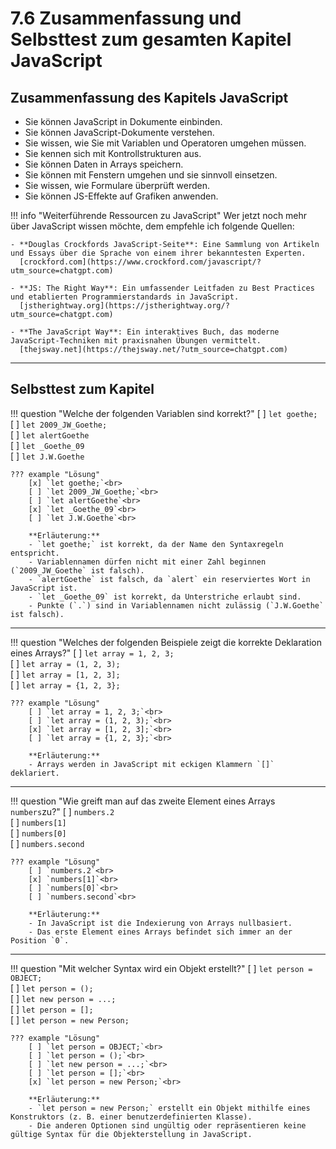 # 7.6 Zusammenfassung und Selbsttest zum gesamten Kapitel JavaScript

## Zusammenfassung des Kapitels JavaScript

- Sie können JavaScript in Dokumente einbinden.<br>
- Sie können JavaScript-Dokumente verstehen.<br>
- Sie wissen, wie Sie mit Variablen und Operatoren umgehen müssen.<br>
- Sie kennen sich mit Kontrollstrukturen aus.<br>
- Sie können Daten in Arrays speichern.<br>
- Sie können mit Fenstern umgehen und sie sinnvoll einsetzen.<br>
- Sie wissen, wie Formulare überprüft werden.<br>
- Sie können JS-Effekte auf Grafiken anwenden.<br>

!!! info "Weiterführende Ressourcen zu JavaScript"
    Wer jetzt noch mehr über JavaScript wissen möchte, dem empfehle ich folgende Quellen:

    - **Douglas Crockfords JavaScript-Seite**: Eine Sammlung von Artikeln und Essays über die Sprache von einem ihrer bekanntesten Experten.  
      [crockford.com](https://www.crockford.com/javascript/?utm_source=chatgpt.com)

    - **JS: The Right Way**: Ein umfassender Leitfaden zu Best Practices und etablierten Programmierstandards in JavaScript.  
      [jstherightway.org](https://jstherightway.org/?utm_source=chatgpt.com)

    - **The JavaScript Way**: Ein interaktives Buch, das moderne JavaScript-Techniken mit praxisnahen Übungen vermittelt.  
      [thejsway.net](https://thejsway.net/?utm_source=chatgpt.com)


---

## Selbsttest zum Kapitel

!!! question "Welche der folgenden Variablen sind korrekt?"
    [ ] `let goethe;`<br>
    [ ] `let 2009_JW_Goethe;`<br>
    [ ] `let alertGoethe`<br>
    [ ] `let _Goethe_09`<br>
    [ ] `let J.W.Goethe`<br>

    ??? example "Lösung"
        [x] `let goethe;`<br>
        [ ] `let 2009_JW_Goethe;`<br>
        [ ] `let alertGoethe`<br>
        [x] `let _Goethe_09`<br>
        [ ] `let J.W.Goethe`<br>

        **Erläuterung:**  
        - `let goethe;` ist korrekt, da der Name den Syntaxregeln entspricht.  
        - Variablennamen dürfen nicht mit einer Zahl beginnen (`2009_JW_Goethe` ist falsch).  
        - `alertGoethe` ist falsch, da `alert` ein reserviertes Wort in JavaScript ist.  
        - `let _Goethe_09` ist korrekt, da Unterstriche erlaubt sind.  
        - Punkte (`.`) sind in Variablennamen nicht zulässig (`J.W.Goethe` ist falsch).  


---

!!! question "Welches der folgenden Beispiele zeigt die korrekte Deklaration eines Arrays?"
    [ ] `let array = 1, 2, 3;`<br>
    [ ] `let array = (1, 2, 3);`<br>
    [ ] `let array = [1, 2, 3];`<br>
    [ ] `let array = {1, 2, 3};`<br>

    ??? example "Lösung"
        [ ] `let array = 1, 2, 3;`<br>
        [ ] `let array = (1, 2, 3);`<br>
        [x] `let array = [1, 2, 3];`<br>
        [ ] `let array = {1, 2, 3};`<br>

        **Erläuterung:**  
        - Arrays werden in JavaScript mit eckigen Klammern `[]` deklariert.  

---

!!! question "Wie greift man auf das zweite Element eines Arrays `numbers`zu?"
    [ ] `numbers.2`<br>
    [ ] `numbers[1]`<br>
    [ ] `numbers[0]`<br>
    [ ] `numbers.second`<br>

    ??? example "Lösung"
        [ ] `numbers.2`<br>
        [x] `numbers[1]`<br>
        [ ] `numbers[0]`<br>
        [ ] `numbers.second`<br>

        **Erläuterung:**  
        - In JavaScript ist die Indexierung von Arrays nullbasiert.  
        - Das erste Element eines Arrays befindet sich immer an der Position `0`.

---

!!! question "Mit welcher Syntax wird ein Objekt erstellt?"
    [ ] `let person = OBJECT;`<br>
    [ ] `let person = ();`<br>
    [ ] `let new person = ...;`<br>
    [ ] `let person = [];`<br>
    [ ] `let person = new Person;`<br>

    ??? example "Lösung"
        [ ] `let person = OBJECT;`<br>
        [ ] `let person = ();`<br>
        [ ] `let new person = ...;`<br>
        [ ] `let person = [];`<br>
        [x] `let person = new Person;`<br>

        **Erläuterung:**   
        - `let person = new Person;` erstellt ein Objekt mithilfe eines Konstruktors (z. B. einer benutzerdefinierten Klasse).  
        - Die anderen Optionen sind ungültig oder repräsentieren keine gültige Syntax für die Objekterstellung in JavaScript.  
